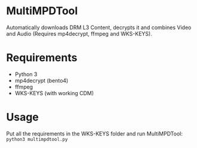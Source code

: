 # MultiMPDTool
Automatically downloads DRM L3 Content, decrypts it and combines Video and Audio (Requires mp4decrypt, ffmpeg and WKS-KEYS).

# Requirements
+ Python 3
+ mp4decrypt (bento4)
+ ffmpeg
+ WKS-KEYS (with working CDM)

# Usage
Put all the requirements in the WKS-KEYS folder and run MultiMPDTool:
`python3 multimpdtool.py`
